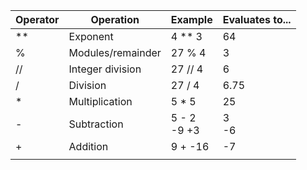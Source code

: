 

| Operator |Operation|Example|Evaluates to...
| -------- | -------- | -------- | ------- |
| ** |Exponent| 4 ** 3 | 64 |
| % | Modules/remainder| 27 % 4 | 3 |
| // | Integer division| 27 // 4 | 6 |
| / | Division | 27 / 4 | 6.75 |
| * | Multiplication | 5 * 5 | 25
| - | Subtraction | 5 - 2 <br> -9 +3 | 3 <br> -6 |
| + | Addition | 9 + -16 | -7 |
||